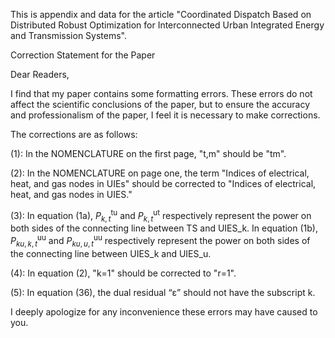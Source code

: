 This is appendix and data for the article "Coordinated Dispatch Based on Distributed Robust Optimization for Interconnected Urban Integrated Energy and Transmission Systems".


Correction Statement for the Paper

Dear Readers,

I find that my paper contains some formatting errors. These errors do not affect the scientific conclusions of the paper, but to ensure the accuracy and professionalism of the paper, I feel it is necessary to make corrections.

The corrections are as follows:

(1): In the NOMENCLATURE on the first page, "t,m" should be "tm".

(2): In the NOMENCLATURE on page one, the term "Indices of electrical, heat, and gas nodes in UIEs" should be corrected to "Indices of electrical, heat, and gas nodes in UIES."

(3): In equation (1a), $P_{k, t}^{\mathrm{tu}}$ and $P_{k, t}^{\mathrm{ut}}$ respectively represent the power on both sides of the connecting line between TS and UIES_k.
     In equation (1b), $P_{ku,k,t}^{\mathrm{uu}}$ and $P_{ku,u,t}^{\mathrm{uu}}$ respectively represent the power on both sides of the connecting line between UIES_k and UIES_u.

(4): In equation (2), "k=1" should be corrected to "r=1".

(5): In equation (36), the dual residual “ε” should not have the subscript k. 


I deeply apologize for any inconvenience these errors may have caused to you.
